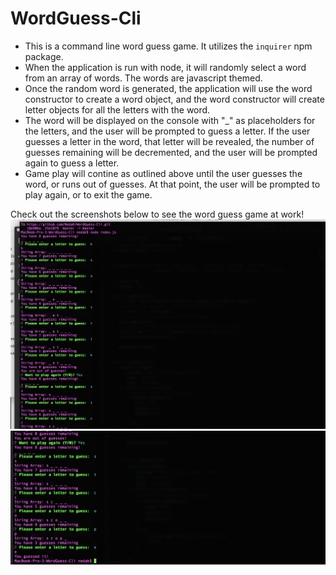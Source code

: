 # WordGuess-Cli

* This is a command line word guess game.  It utilizes the `inquirer` npm package.
* When the application is run with node, it will randomly select a word from an array of words.  The    words are javascript themed.
* Once the random word is generated, the application will use the word constructor to create a word     object, and the word constructor will create letter objects for all the letters with the word.
* The word will be displayed on the console with "_" as placeholders for the letters, and the user      will be prompted to guess a letter.  If the user guesses a letter in the word, that letter will     be revealed, the number of guesses remaining will be decremented, and the user will be prompted      again to guess a letter.
* Game play will contine as outlined above until the user guesses the word, or runs out of guesses.     At that point, the user will be prompted to play again, or to exit the game.



Check out the screenshots below to see the word guess game at work!
![node index.js](ScreenShot1_WordGuess.png/)
![node index.js](ScreenShot2_WordGuess.png/)


